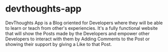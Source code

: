 # devthoughts-app
DevThoughts App is a Blog oriented for Developers where they will be able to learn or teach from other's experiencies. It's a fully functional website that will show the Posts made by the Developers and empower other Developers to interact with them by Adding Comments to the Post or showing their support by giving a Like to that Post.
